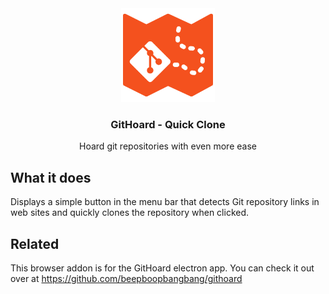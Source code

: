 <div align="center">
<img width="150" src="/icons/icon.png" alt="GitHoard" />
</div>

<h3 align="center">
GitHoard - Quick Clone
</h3>

<p align="center">
Hoard git repositories with even more ease
</p>

## What it does

Displays a simple button in the menu bar that detects Git repository links in web sites and quickly clones the repository when clicked.

## Related
This browser addon is for the GitHoard electron app. You can check it out over at https://github.com/beepboopbangbang/githoard
